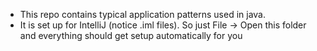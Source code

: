 
* This repo contains typical application patterns used in java.
* It is set up for IntelliJ (notice .iml files). So just File -> Open this folder and everything should get setup automatically for you 


